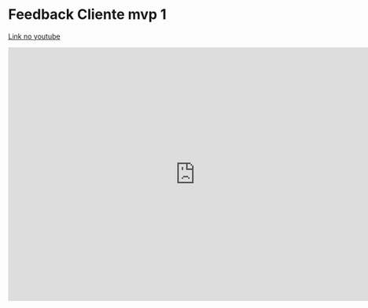 # Feedback Cliente mvp 1

<a href="https://www.youtube.com/watch?v=eLxhzOSPbAQ&ab_channel=brunokishibe" target="_blank">Link no youtube</a>

<iframe width="760" height="515" src="https://www.youtube.com/embed/eLxhzOSPbAQ" title="YouTube video player" frameborder="0" allow="accelerometer; autoplay; clipboard-write; encrypted-media; gyroscope; picture-in-picture; web-share" allowfullscreen></iframe>
